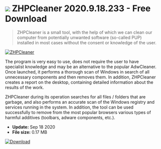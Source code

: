 # ![](https://cdn.softexe.net/static/icon/2/zhpcleaner-9015.png) ZHPCleaner 2020.9.18.233 - Free Download

> ZHPCleaner is a small tool, with the help of which we can clean our computer from potentially unwanted software (so-called PUP) installed in most cases without the consent or knowledge of the user.

[![ZHPCleaner](https://gallery.dpcdn.pl/imgc/Tools/75287/g_-_420x350_1.5_-_x20170417160744_0.png)](https://softexe.net/win/system/uninstallers/zhpcleaner:aRpe.html)

The program is very easy to use, does not require the user to have specialist knowledge and may be an alternative to the popular AdwCleaner. Once launched, it performs a thorough scan of Windows in search of all unnecessary components and then removes them. In addition, ZHPCleaner creates a report on the desktop, containing detailed information about the results of the work.
 
 ZHPCleaner during its operation searches for all files / folders that are garbage, and also performs an accurate scan of the Windows registry and services running in the system. In addition, the tool can be used successfully to remove from the most popular browsers various types of harmful additives (toolbars, adware components, etc.).


- **Update:** Sep 18 2020
- **File size:** 0.17 MB

[![Download](https://cdn.softexe.net/static/img/download.png)](https://softexe.net/win/system/uninstallers/zhpcleaner:aRpe.html)

